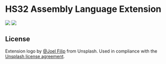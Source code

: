 # HS32 Assembly Language Extension

[![](https://img.shields.io/badge/License-MIT-orange.svg?style=flat-square)](http://opensource.org/licenses/MIT)
[![](https://img.shields.io/static/v1?label=HS32&message=Assembly&color=blue&style=flat-square)]()



## License

Extension logo by [@Joel Filip](https://unsplash.com/@joelfilip) from Unsplash. Used in compliance with the [Unsplash license agreement](https://unsplash.com/license).
